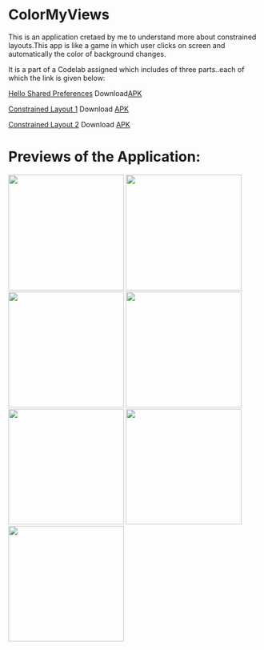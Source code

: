 # ColorMyViews
This is an application cretaed by me to understand more about constrained layouts.This app is like a game in which user clicks on screen and automatically the color of background changes.

It is a part of a Codelab assigned which includes of three parts..each of which the link is given below:

[Hello Shared Preferences](https://github.com/sarthak5620/HelloShared_Preferences/new/master?readme=1)    Download[APK](https://github.com/sarthak5620/HelloShared_Preferences/blob/master/helloSharedPreferences.apk)

[Constrained Layout 1](https://github.com/sarthak5620/ConstraintLayout1)    Download [APK](https://github.com/sarthak5620/ConstraintLayout1/blob/master/ConstraintLayout1.apk)

[Constrained Layout 2](https://github.com/sarthak5620/ColorMyViews)    Download [APK](https://github.com/sarthak5620/ColorMyViews/blob/master/ColorMyViews.apk)

# Previews of the Application:

<img width="231" alt="" src="https://user-images.githubusercontent.com/66621092/117609668-09012e00-b17e-11eb-9ba1-dacdd100f815.jpeg">
<img width="231" alt="" src="https://user-images.githubusercontent.com/66621092/117609664-07d00100-b17e-11eb-9cc5-bd70bf72a20b.jpeg">
<img width="231" alt="" src="https://user-images.githubusercontent.com/66621092/117609669-0999c480-b17e-11eb-8e61-99926b385639.jpeg">
<img width="231" alt="" src="https://user-images.githubusercontent.com/66621092/117609641-0272b680-b17e-11eb-9d5b-42652d0f0acf.jpeg">
<img width="231" alt="" src="https://user-images.githubusercontent.com/66621092/117609651-04d51080-b17e-11eb-893a-c27785cb137d.jpeg">
<img width="231" alt="" src="https://user-images.githubusercontent.com/66621092/117609654-06063d80-b17e-11eb-8415-506f1be44bcc.jpeg">
<img width="231" alt="" src="https://user-images.githubusercontent.com/66621092/117609658-069ed400-b17e-11eb-8456-9c2d1a0ff875.jpeg">
